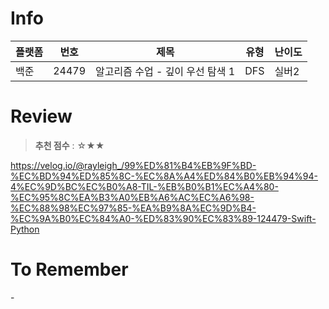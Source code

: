 # Info
|플랫폼|번호|제목|유형|난이도|
|----|----|----|----|----|
|백준|24479|알고리즘 수업 - 깊이 우선 탐색 1|DFS|실버2|

# Review
> **추천 점수** : ☆★★

https://velog.io/@rayleigh_/99%ED%81%B4%EB%9F%BD-%EC%BD%94%ED%85%8C-%EC%8A%A4%ED%84%B0%EB%94%94-4%EC%9D%BC%EC%B0%A8-TIL-%EB%B0%B1%EC%A4%80-%EC%95%8C%EA%B3%A0%EB%A6%AC%EC%A6%98-%EC%88%98%EC%97%85-%EA%B9%8A%EC%9D%B4-%EC%9A%B0%EC%84%A0-%ED%83%90%EC%83%89-124479-Swift-Python

# To Remember
  \-
